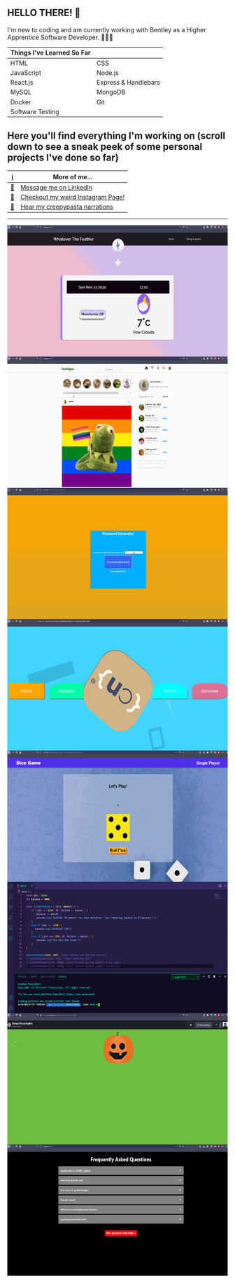 

**HELLO THERE! 👋**  
---

I'm new to coding and am currently working with Bentley as a Higher Apprentice Software Developer. 👩🏻‍💻

|Things I've Learned So Far||
|--|--|
|HTML|CSS|
|JavaScript|Node.js|
|React.js|Express & Handlebars|
|MySQL|MongoDB|
|Docker|Git|
|Software Testing||


Here you'll find everything I'm working on (scroll down to see a sneak peek of some personal projects I've done so far)
---

|[ℹ️](https://www.linkedin.com/in/emily-baldocke/)|More of me...|
|--|--| 
|[💬](https://www.linkedin.com/in/emily-baldocke/)|[Message me on LinkedIn](https://www.linkedin.com/in/emily-baldocke/)|
|[🎨](https://www.instagram.com/shuffledart/)  |[Checkout my weird Instagram Page!](https://www.instagram.com/shuffledart/)|  
|[👻](https://www.youtube.com/watch?v=xDKsd6JB0Ho)|[Hear my creepypasta narrations](https://www.youtube.com/watch?v=xDKsd6JB0Ho)|

---

<img align="left" height="300" src="/githubProfile/whateverTheFeather.gif" />
<img align="right" height="300" src="/githubProfile/toadstagram.gif" />
<img align="left" height="300" src="/githubProfile/PWGen.gif" />
<img align="right" height="300" src="/githubProfile/cssAnimation.gif" />
<img align="left" height="300" src="/githubProfile/DiceGameDOM.gif" />
<img align="right" height="300" src="/githubProfile/cashWithdrawl.gif" />
<img align="left" height="300" src="/githubProfile/pumpy.gif" />
<img align="right" height="300" src="/githubProfile/netflixReact.gif" />



